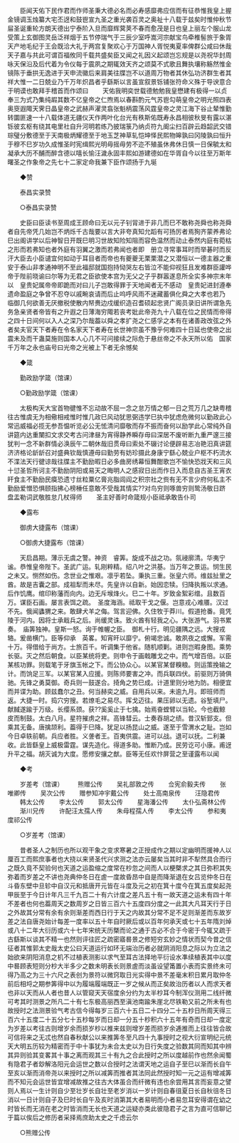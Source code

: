 <!-- { "loadSidebar": true } -->
　　臣闻天佑下民作君而作师圣秉大德必名而必寿感靡弗应信而有征恭惟我皇上握金镜调玉烛纂大宅丕迓和鼓鬯宣九圣之重光袭百灵之奥祉十八载于兹矣时惟仲秋节屇圣诞重轮方朗天德出宁泰阶入旦而靡辉蓂荚不春而愈茂是日也皇上丽左个服山龙受策上玄御图灵岳泛祥烟于五节停瑞气于三辰少室呼嵩河宗献宝鸟牵椎髻旅于象胥天产地毛纪于王会既洽大礼于两宫复聚欢心于万国神人胥悦夷夏率俾群公咸曰休哉天子嘉与共此可谓百福攸同千载共盛矣臣又闻之礼因义起颂岂忘规是以尧祝华封周咏天保沿及后代着为令仪每于震夙之期辄效天齐之颂莫不式歌且舞执壤称觞然惟金镜陈于垂拱无逸进于天申流徽后来肩美往牒岂不以道周万物者其休弘功济群生者其祥大惟一二日兢业乃千万年炽昌者乎繇斯以言虽宣叙景铄铺张符命义殊于导谀意合于明谟也敢拜手稽首而作颂曰 
　　天佑我明奕世载德勉勉我皇懋建有极得一以贞奉三为式乃集纯嘏其数不亿皇帝之仁煦焉以春斟酌元气苏鬯勾萌皇帝之明光照四表奥窔遐陬天霁日晶皇帝之武赫声濯灵翕张魁柄震荡风霆皇帝之灵江海下谷止辇惟勤转圜匪速一十八载体道无疆仪天作两叶化台光有秩斯佑既寿永昌相彼秋旻有露以湛铄彼玄枢有绕其电里社自升河明若练乃披瑞箓乃纳贞符九阍尘扫百辟云趋韶武交错琮璧分敷德至于天南极炳耀德至于地玉芝神草轧恺坤怿民熙物皞孰曰冈陵孰曰恒升于穆不巳岁功久成惟圣时宪缉熙光明毋摇毋劳不迩不殖虽休弗休日慎一日保毓太和凝承大历不酺而醉含德以嘻长愉汪濊永固丰熙如游建德如在华胥自今以往至万斯年曙圣之作象帝之先七十二家定命我兼下臣作颂扬于九埏 

　　◆赞 

　　泰昌实录赞 

　　○泰昌实录赞 

　　史臣曰臣读书至周成王顾命曰无以元子钊冐进于非几而巳不敢称尧舜也称尧舜者自先帝凭几始岂不炳烁千古哉要以言大非夸真知允蹈有可扬厉者焉狥齐蒙养弗论巳出阁讲学以后神智日开既巳明习世故知险知阻而容色温然而动止泰然内庭有菀枯之形而若弗知也者外庭有羽翼之激而若弗闻也者即　册立寻常事耳时而举碁时而反汗大臣去小臣谴宜何如动于耳目者而帝也有夔夔无栗栗潜之又潜恒以一德主器之重安于泰山非孝通神明不至此福邸就国抱持恸哭左右皆泣不能仰视狂且发难群臣讙哗帝于陛前晓谕曰尔等为无君之臣欲使本宫为无父之子乎群嚣遂息所全实多神宗末年以　皇贵妃属帝帝即跪而对曰儿子岂敢得罪于天地闻者无不感动　皇贵妃进封遵奉　遗命盈庭之争曾不忍夺以戚畹哀请而后止呜呼风雨不迷藏蓄俱化舜之大孝也若乃　临御几何欲善无厌撤税使散内帑赉边戍缓织造召耆硕起忠贤广阁员录旧讲所谓急先务急亲贤者帝皆有之升遐之日薄海穷陬若丧考妣此帝尧九十八载在位之民情而帝得之四十日间何以入人之深乃尔哉葢以舜之孝扩尧之仁感孚之本有在诸善政改弦之外者矣夫官天下者寿在令名家天下者寿在长世神宗虽不豫乎何难四十日延也使帝之出震未及而干蛊莫施则国本人心几不可问接续之际危于悬丝帝之不永天所以佑　国家千万年之永也庙号曰光帝之光被上下者无余憾矣 

　　◆箴 

　　勤政励学箴（馆课） 

　　○勤政励学箴（馆课） 

　　太极构天大宝首物徤惟不忘动故不屈一念之怠万情之郁一日之荒万几之缺粤稽往古惟虞无为相儆相戒惟时惟几政巳风动犹思弼违学巳执中犹虑危微何以勤政此心常迅威福必揽无参吾愠听览必公无恡清问靡敬而存不振而奋何以励学此心常纯外自讲筵内达重闉扣文求交考古问津昼为宵得静养瞬存毋曰深居不废听断九重严邃三接犹判一念不新群情必涣辰午二朝休哉旧贯毋曰索处不辍讨论便辟易志冶艳汨真讲筵济济格论龂龂召对盛典钦哉慎遵毋曰勤劳有妨珍摄此身康宁繇心兢业户枢不朽流水不渫法天行徤谅哉往牒主不勤励暇日必多曲房绣幕恒舞酣歌岂不愉快恐戕天和三风十愆圣哲所诃主不勤励阴阳或易天之晦明人之感寂日出而作日入而息自古圣王宵衣旰食主不勤励民瘼恐遗寸丝粒粟亿膏兆脂闾阎之积宗社之赀有无不言少府何私主不勤励爱憎恐惧颐指拂心榜棰任意敢不受哉其情实??对鸟穷则啄兽穷则鸷汤敬日跻盘盂勒词武敬胜怠几杖得师 
　　圣主好善时命箴规小臣祗承敢告仆司 

　　◆露布 

　　御虏大捷露布（馆课） 

　　○御虏大捷露布（馆课） 

　　天启昌期。薄示无虞之警。神资　睿筭。旋成不战之功。氛祲廓清。华夷宁谧。恭惟皇帝陛下。圣武广运。轧刚粹精。绍八叶之洪基。当万年之景运。悯生民之未又。恻然如伤。念世业之惟艰。凛乎若坠。秉执三重。张皇六师。维兹扯里之酋。故是吉囊之部。成祖犁而未尽。先皇许以自新。始因恋犊。归降执叛以求通。后作饥鹰。绾印称藩而向内。边无斥堠烽火。巳二十年。岁致金絮彩缯。且数百万。谋臣石画。屡言表饵之疏。　圣度海涵。祗取干戈之偃。岂意戎心难餍。汉过不先。俄闻蠭猬之来。敢肆犬羊之侮。驾言迎佛。久住牧于莽川。假道抢番。竟凭陵于河内。因将士承戢兵之后。尚缓灵诛。致火酋有轻我之心。大张游气。羽书累奏。　庙筭独神。皇斯一怒。询于帷幄之臣。　御札十行。明见疆隅之远。大搜戎辂。爰凿横门。臣等仰承　英畧。知宵旰以靡宁。俯竭忠诚。敢夙夜之或懈。军需十万。得借给于尚方。士旅百千。听调集于他省。随机顺剿。进则岂暇身图。乘势长驱。灭之然后朝食。以臣某统将吏。则申令于画戟雕戈之中。而气增百倍。以臣某核功罪。则载笔于牙旗玉帐之下。而公协众心。以某官某督糗粮。则运策挽输之计。而饷足三军。以某官某入应援。则陈师要害之冲。而兵联四伏。前驱则万骑俱驰。先锋之勇莫御。奇兵则一鼓遂合。掎角之势巳成。计道里则分地为防。相便宜而并谍为助。顾兹蠢尔之丑。何当赫奕之威。自用兵以来。未逾九月。即班师而返。大捷一时。捣穴穷搜。若燎毛之易尽。挥戈迈往。果压卵以无遗。谷堑填尸。献馘遂踰于万级。长缨系颈。获??奚奚止于七擒。始焉奋螳臂以当轮。今也截鲸皮而制鼓。太白八月。星符摧虏之祥。高锋彗云。士奏吞胡之绩。昔汉斩郅支。但乘其无备。唐擒颉利。葢得于巳降。犹足以扬昆山之威。遂至于雪渭水之耻。岂如今日卓轶前朝。兵应者胜。义詟者王。百夷供震。进可以战。退可以抚。二利兼收。此皆繇皇上威极雷霆。谋先造化。得道多助。惟断乃成。民劳讫可小康。甫迓升平之福。胡灭诚为大度。愿修安攘之猷。臣等无任欢忭屏营之至谨露布以闻 

　　◆考 

　　岁差考（馆课） 
　　熊赠公传 
　　吴礼部敦之传 
　　佥宪俞毅夫传 
　　张唯卿传 
　　吴次公传 
　　赠参知冲宇戴公传 
　　处士高南泉传 
　　汪隐君传 
　　韩太公传 
　　李太公传 
　　郭太公传 
　　星海潘公传 
　　太仆弘斋林公传 
　　渐川兄传 
　　许配汪太孺人传 
　　朱母程孺人传 
　　李太公传 
　　参和夷度祁公传 

　　○岁差考（馆课） 

　　昔者圣人之制历也所以观干象之变求寒暑之正授成作之期以定幽明而援神人以厘百工而熙庶事者也大挠以来贤圣代兴求测之法亦云屡矣当其时非不犁然具合而行之既久竟不契验何也天道之运盈缩之度常在杪忽之间而人以梗槩求之其日弥积其失弥着而岁差之不讲也尧典仲冬日在虗一度故昏昂中自是而降渐退在女吕览仲冬日在斗昏东壁中旦轸中自汉元和抵唐开元皆在斗度及元之初在箕十度今在箕五度矣起尧甲辰至于今日计年凡三千九百二十有六计度之差凡五十有一故天道之运未有四十年不差者也何也葢周天之数周岁之日皆三百六十五度四分度之一此其大凡耳天行于日之外故其分常有余有余则渐差而西日行于天之内故其分常不足不足则渐差而东故岁差之法自唐尧始计每差一度率以五十年自时厥后或以百年何承天或七十五年隋刘焯或八十二年大衍历或六十七年宋统天历槩而论之通于古必不合于今密于今辄又疏于古繇斯以谈其不精一也然则评往匠之疏密寤晷景之修短穷玄妙之情状而契今昔之信征者其惟郭太史哉太史公曰天道运行如环无端治历者必就阴消阳息之际以为立法之始欲来阴阳消息之机不过植表测影以求气至耳古法择地平衍设水凖续植表其中以度中晷顾表短则分杪大半多少之数未明表长则景虗而淡虽设望筩置小表而实景终未可得乃高之为三十六尺之表创为景符以微窍取日光实得中景不差毫末积日累月取仲冬前后相埒之期参筭得中以为履端履端既正一岁之候从而正矣故治历者以人而求天者也非以天而从人者也昔人以管窥天天宿度余分约为太半杪耳今制浑仪测用二线纤微可考其时测景之所凡二十有七东极高丽西至滇池南踰朱崖北尽铁勒又前之所未有也故授时之法测景验气考古信今得每岁三百六十五日二十四分二十五杪日所周天得三百六十五度二十五分七十五杪每岁而日却一分五十杪积六十五年有奇而日却一度定为岁差以考往古则增岁余而损岁杪以推来兹则增岁差而损岁余逓推而上往往皆合故可信将来之无忒也然自春秋献公以来推筭冬至凡四十九事授时之视大衍宣明纪元统天大明五历较为精密而于中十事犹为未合太史以为日行失度之验数其同而知其中辨其异则验其变畧其十事之离而观其三十有九之合此授时之所以度越前作也然余闻蜀有隐君子者玅解洛阳元会运世之数以合授时之法谓天地之运自子至巳以渐而长自午至亥以渐而消帝尧以来授时之所以减筭而推者其法同此然授时知一元之运有增减筭而不知元会运世皆宜增减故推之往古大体虽合而纤微有违也余尝用其言而妄意之譬则人焉以一生计则自少至壮岁长自壮至老岁消以一岁计则自春徂夏日长自秋徂冬日消以一日计则自子及巳时长自午及亥时消第其大者易明而小者易忽耳安得谓在幼之时皆长而无消在老之时皆消而无长也天道之运疑亦类此彼隐君子之言为直可信聊记于篇以俟后之修历者采择焉庶助太史之千虑云尔 

　　○熊赠公传 

